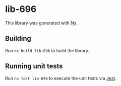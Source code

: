 # lib-696

This library was generated with [Nx](https://nx.dev).

## Building

Run `nx build lib-696` to build the library.

## Running unit tests

Run `nx test lib-696` to execute the unit tests via [Jest](https://jestjs.io).
